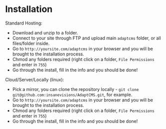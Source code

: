 # Installation

Standard Hosting:

* Download and unzip to a folder.
* Connect to your site through FTP and upload main `adaptcms` folder, or all files/folder inside.
* Go to `http://yoursite.com/adaptcms` in your browser and you will be brought to the installation process.
* Chmod any folders required (right click on a folder, `File Permissions` and enter in `755`)
* Go through the install, fill in the info and you should be done!

Cloud/Server/Locally (linux):

* Pick a mirror, you can clone the repository locally - `git clone git@github.com:insanevisions/AdaptCMS.git`, for example.
* Go to `http://yoursite.com/adaptcms` in your browser and you will be brought to the installation process.
* Chmod any folders required (right click on a folder, `File Permissions` and enter in `755`)
* Go through the install, fill in the info and you should be done!